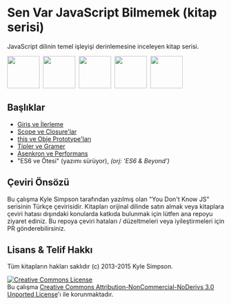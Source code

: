 # Sen Var JavaScript Bilmemek (kitap serisi)

JavaScript dilinin temel işleyişi derinlemesine inceleyen kitap serisi.

<a href="up & going/README.md"><img src="up %26 going/cover.jpg" width="75"></a>&nbsp;
<a href="scope & closures/README.md"><img src="scope %26 closures/cover.jpg" width="75"></a>&nbsp;
<a href="this & object prototypes/README.md"><img src="this %26 object prototypes/cover.jpg" width="75"></a>&nbsp;
<a href="types & grammar/README.md"><img src="types %26 grammar/cover.jpg" width="75"></a>&nbsp;
<a href="async & performance/README.md"><img src="async %26 performance/cover.jpg" width="75"></a>&nbsp;

## Başlıklar

- [Giriş ve İlerleme](up%20&%20going/README.md)
- [Scope ve Closure'lar](scope%20&%20closures/README.md#you-dont-know-js-scope--closures)
- [this ve Obje Prototype'ları](this%20&%20object%20prototypes/README.md#you-dont-know-js-this--object-prototypes)
- [Tipler ve Gramer](types%20&%20grammar/README.md#you-dont-know-js-types--grammar)
- [Asenkron ve Performans](async%20&%20performance/README.md#you-dont-know-js-async--performance)
- "ES6 ve Ötesi" (yazımı sürüyor), _(orj: 'ES6 & Beyond')_

## Çeviri Önsözü

Bu çalışma Kyle Simpson tarafından yazılmış olan "You Don't Know JS" serisinin Türkçe çevirisidir. Kitapları orijinal dilinde satın almak veya kitaplara çeviri hatası dışındaki konularda katkıda bulunmak için lütfen ana repoyu ziyaret ediniz. Bu repoya çeviri hataları / düzeltmeleri veya iyileştirmeleri için PR gönderebilirsiniz.

## Lisans & Telif Hakkı

Tüm kitapların hakları saklıdır (c) 2013-2015 Kyle Simpson.

<a rel="license" href="http://creativecommons.org/licenses/by-nc-nd/3.0/"><img alt="Creative Commons License" style="border-width:0" src="https://i.creativecommons.org/l/by-nc-nd/3.0/88x31.png" /></a><br />Bu çalışma <a rel="license" href="http://creativecommons.org/licenses/by-nc-nd/3.0/">Creative Commons Attribution-NonCommercial-NoDerivs 3.0 Unported License</a>'ı ile korunmaktadır.
